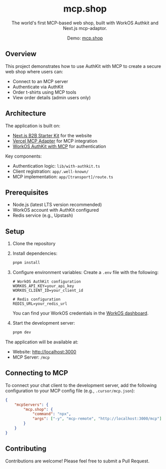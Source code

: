 <p align="center">
  <h1 align="center">mcp.shop</h1>
</p>

<p align="center">
    The world's first MCP-based web shop, built with WorkOS Authkit and Next.js mcp-adaptor.
</p>

<p align="center">
  Demo: <a href="https://mcp.shop/">mcp.shop</a>
</p>

## Overview

This project demonstrates how to use AuthKit with MCP to create a secure web shop where users can:
- Connect to an MCP server
- Authenticate via AuthKit
- Order t-shirts using MCP tools
- View order details (admin users only)

## Architecture

The application is built on:
- [Next.js B2B Starter Kit](https://workos.com/blog/nextjs-b2b-starter-kit) for the website
- [Vercel MCP Adapter](https://github.com/vercel/mcp-adapter) for MCP integration
- [WorkOS AuthKit with MCP](https://workos.com/docs/user-management/mcp) for authentication

Key components:
- Authentication logic: `lib/with-authkit.ts`
- Client registration: `app/.well-known/`
- MCP implementation: `app/[transport]/route.ts`

## Prerequisites

- Node.js (latest LTS version recommended)
- WorkOS account with AuthKit configured
- Redis service (e.g., Upstash)

## Setup

1. Clone the repository
2. Install dependencies:
   ```bash
   pnpm install
   ```

3. Configure environment variables:
   Create a `.env` file with the following:
   ```
   # WorkOS AuthKit configuration
   WORKOS_API_KEY=your_api_key
   WORKOS_CLIENT_ID=your_client_id
   
   # Redis configuration
   REDIS_URL=your_redis_url
   ```

   You can find your WorkOS credentials in the [WorkOS dashboard](https://workos.com/docs/user-management/vanilla/nodejs/1-configure-your-project).

4. Start the development server:
   ```bash
   pnpm dev
   ```

The application will be available at:
- Website: [http://localhost:3000](http://localhost:3000)
- MCP Server: `/mcp`

## Connecting to MCP

To connect your chat client to the development server, add the following configuration to your MCP config file (e.g., `.cursor/mcp.json`):

```json
{
    "mcpServers": {
        "mcp.shop": {
            "command": "npx",
            "args": ["-y", "mcp-remote", "http://localhost:3000/mcp"]
        }
    }
}
```

## Contributing

Contributions are welcome! Please feel free to submit a Pull Request.